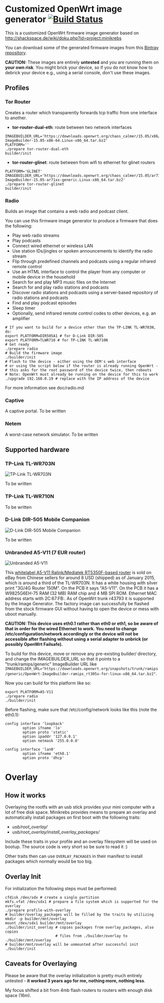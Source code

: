 # Customized OpenWrt image generator [![Build Status](https://travis-ci.org/krebscode/minikrebs.svg?branch=master)](https://travis-ci.org/krebscode/minikrebs)

This is a customized OpenWrt firmware image generator based on http://shackspace.de/wiki/doku.php?id=project:minikrebs

You can download some of the generated firmware images from this [Bintray repository](https://bintray.com/krebscode/minikrebs).

__CAUTION:__ These images are entirely __untested__ and you are running them on __your own risk__. You might brick your device, so if you do not know how to debrick your device e.g., using a serial console, don't use these images.


## Profiles

### Tor Router

Creates a router which transparently forwards tcp traffic from one interface to
another.

* **tor-router-dual-eth**: route between two network interfaces

```
IMAGEBUILDER_URL='https://downloads.openwrt.org/chaos_calmer/15.05/x86/64/OpenWrt-ImageBuilder-15.05-x86-64.Linux-x86_64.tar.bz2'
PLATFORM=''
./prepare tor-router-dual-eth
builder/init
```

* **tor-router-glinet**: route between from wifi to ethernet for glinet routers

```
PLATFORM='GLINET'
IMAGEBUILDER_URL='https://downloads.openwrt.org/chaos_calmer/15.05/ar71xx/generic/OpenWrt-ImageBuilder-15.05-ar71xx-generic.Linux-x86_64.tar.bz2'
./prepare tor-router-glinet
builder/init
```

### Radio

Builds an image that contains a web radio and podcast client.

You can use this firmware image generator to produce a firmware that does the following:
- Play web radio streams
- Play podcasts
- Connect wired ethernet or wireless LAN
- Use station IDs/jingles or spoken announcements to identify the radio stream
- Flip through predefined channels and podcasts using a regular infrared remote control
- Use an HTML interface to control the player from any computer or mobile device in the household
- Search for and play MP3 music files on the Internet
- Search for and play radio stations and podcasts 
- Discover radio stations and podcasts using a server-based repository of radio stations and podcasts
- Find and play podcast episodes
- Sleep timer
- Optionally, send infrared remote control codes to other devices, e.g. an amplifier

```
# If you want to build for a device other than the TP-LINK TL-WR703N, do:
export PLATFORM=DIR505A1 # for D-Link DIR-505
export PLATFORM=TLWR710 # for TP-LINK TL-WR710N
# Get ready
./prepare radio
# Build the firmware image
./builder/init
# Flash to the device - either using the OEM's web interface 
# or using the script below if the router is already running OpenWrt - 
# this asks for the root password of the device twice, then reboots
# Note: OpenWrt must already be running on the device for this to work
./upgrade 192.168.0.19 # replace with the IP address of the device
```

For more information see doc/radio.md

### Captive

A captive portal.
To be written

### Netem

A worst-case network simulator.
To be written

## Supported hardware

### TP-Link TL-WR703N

![TP-Link TL-WR703N](https://cloud.githubusercontent.com/assets/2480569/12024482/afdb60bc-ada4-11e5-858f-c083eb205571.jpg)

To be written

### TP-Link TL-WR710N

To be written

### D-Link DIR-505 Mobile Companion

![D-Link DIR-505 Mobile Companion](https://cloud.githubusercontent.com/assets/2480569/5601325/4f1c2a26-92f8-11e4-846a-ef47d5c96ae3.jpeg)

To be written

### Unbranded A5-V11 (7 EUR router)

![Unbranded A5-V11](https://cloud.githubusercontent.com/assets/2480569/5695474/788bbd18-99a6-11e4-83d8-e110ed81cbe8.jpg)

This [whitelabel A5-V11 Ralink/Mediatek RT5350F-based router](http://wiki.openwrt.org/toh/unbranded/a5-v11) is sold on eBay from Chinese sellers for around 8 USD (shipped) as of January 2015, which is around a third of the TL-WR703N. It has a white housing with silver print "3G/4G Router 150M". On the PCB it says "A5-V11". On the PCB it has a W9825G6EH-75 RAM (32 MB) RAM chip and 4 MB SPI ROM. Ethernet MAC address starts with 2C:67:FB:. As of OpenWrt trunk r43793 it is supported by the Image Generator. The factory image can successfully be flashed from the stock firmware GUI without having to open the device or mess with uboot manually.

__CAUTION: This device uses eth0.1 rather than eth0 or eth1, so be aware of that in order for the wired Ethernet to work. You need to change /etc/configuration/network accordingly or the device will not be accessible after flashing without using a serial adapter to unbrick (or possibly OpenWrt Failsafe).__

To build for this device, move or remove any pre-existing builder/ directory, and change the IMAGEBUILDER_URL so that it points to a "trunk/ramips/generic" ImageBuilder URL like `IMAGEBUILDER_URL="https://downloads.openwrt.org/snapshots/trunk/ramips/generic/OpenWrt-ImageBuilder-ramips_rt305x-for-linux-x86_64.tar.bz2"`.

Now you can build for this platform like so:
```
export PLATFORM=A5-V11 
./prepare radio
./builder/init
```

Before flashing, make sure that /etc/config/network looks like this (note the eth0.1):
```
config interface 'loopback'
        option ifname 'lo'
        option proto 'static'
        option ipaddr '127.0.0.1'
        option netmask '255.0.0.0'
 
config interface 'lan0'
        option ifname 'eth0.1'
        option proto 'dhcp'
```

# Overlay
## How it works
Overlaying the rootfs with an usb stick provides your mini computer with a lot
of free disk space. Minikrebs provides means to prepare an overlay and
automatically install packages on first boot with the following traits:

  * *usb/root_overlay/*
  * *usb/root_overlay/install_overlay_packages/*

Include these traits in your profile and an overlay filesystem will be used on
bootup. The source code is very short so be sure to read it :)

Other traits then can use `OVERLAY_PACKAGES` in their manifest to
install packages which normally would be too big.


## Overlay Init
For initialization the following steps must be performed:

```
cfdisk /dev/sdx # create a single partition
mkfs.vfat /dev/sdx1 # prepare a file system which is supported for the overlay
./prepare profile-with-overlay
# builder/overlay_packages will be filled by the traits by utilizing 
mkdir -p builder/mnt/overlay
mount /dev/sdx1 builder/mnt/overlay
./builder/init_overlay # copies packages from overlay_packages, also copies
                       # files from ./builder/overlay to ./builder/mnt/overlay
# builder/mnt/overlay will be unmounted after successful init
./builder/init
```

## Caveats for Overlaying
Please be aware that the overlay initialization is pretty much entirely
untested - **it worked 3 years ago for me, nothing more, nothing less**.

My focus shifted a bit from 4mb flash routers to routers with enough disk 
space (16m).
